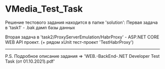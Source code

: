 # VMedia_Test_Task

Решение тестового задания находится в папке 'solution':
Первая задача в 'task1' - .bak дамп базы данных

Вторая задача в 'task2/ProxyServerEmulation/HabrProxy' - ASP.NET CORE WEB API проект. (+ рядом xUnit тест-проект 'TestHabrProxy')

_________________________

P.S. Подробное описание задания => 'WEB.-BackEnd-.NET Developer Test Task (от 01.10.2021).pdf'
